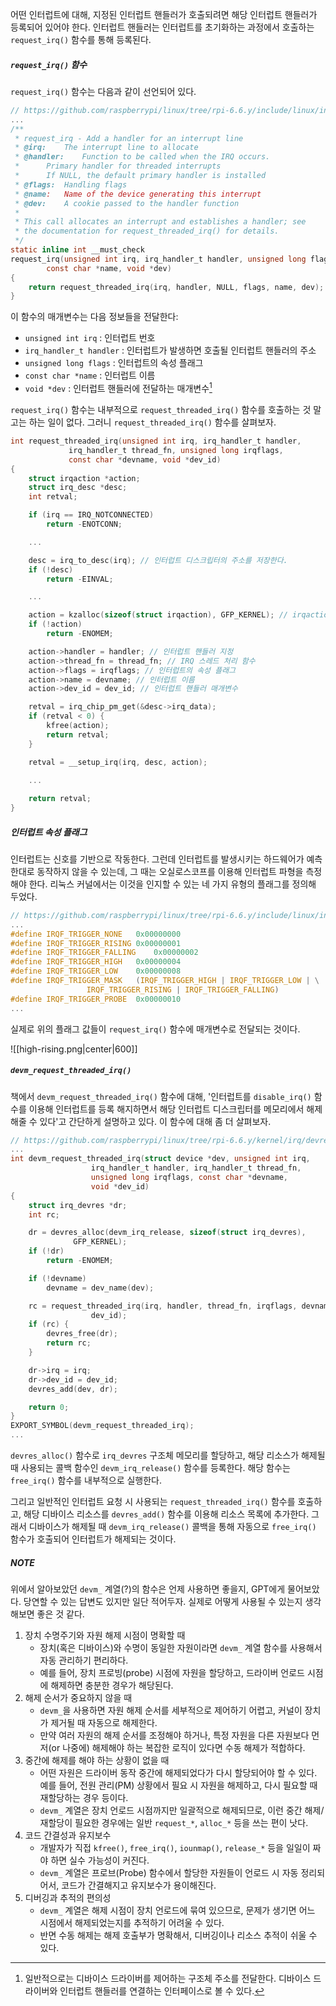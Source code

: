 어떤 인터럽트에 대해, 지정된 인터럽트 핸들러가 호출되려면 해당 인터럽트 핸들러가 등록되어 있어야 한다. 인터럽트 핸들러는 인터럽트를 초기화하는 과정에서 호출하는 `request_irq()` 함수를 통해 등록된다.
##### `request_irq()` 함수
`request_irq()` 함수는 다음과 같이 선언되어 있다.
```C
// https://github.com/raspberrypi/linux/tree/rpi-6.6.y/include/linux/interrupt.h
...
/**
 * request_irq - Add a handler for an interrupt line
 * @irq:	The interrupt line to allocate
 * @handler:	Function to be called when the IRQ occurs.
 *		Primary handler for threaded interrupts
 *		If NULL, the default primary handler is installed
 * @flags:	Handling flags
 * @name:	Name of the device generating this interrupt
 * @dev:	A cookie passed to the handler function
 *
 * This call allocates an interrupt and establishes a handler; see
 * the documentation for request_threaded_irq() for details.
 */
static inline int __must_check
request_irq(unsigned int irq, irq_handler_t handler, unsigned long flags,
	    const char *name, void *dev)
{
	return request_threaded_irq(irq, handler, NULL, flags, name, dev);
}
```
이 함수의 매개변수는 다음 정보들을 전달한다:
- `unsigned int irq` : 인터럽트 번호
- `irq_handler_t handler` : 인터럽트가 발생하면 호출될 인터럽트 핸들러의 주소
- `unsigned long flags` : 인터럽트의 속성 플래그
- `const char *name` : 인터럽트 이름
- `void *dev` : 인터럽트 핸들러에 전달하는 매개변수[^1]

`request_irq()` 함수는 내부적으로 `request_threaded_irq()` 함수를 호출하는 것 말고는 하는 일이 없다. 그러니 `request_threaded_irq()` 함수를 살펴보자.
```C
int request_threaded_irq(unsigned int irq, irq_handler_t handler,
			 irq_handler_t thread_fn, unsigned long irqflags,
			 const char *devname, void *dev_id)
{
	struct irqaction *action;
	struct irq_desc *desc;
	int retval;

	if (irq == IRQ_NOTCONNECTED)
		return -ENOTCONN;

	...

	desc = irq_to_desc(irq); // 인터럽트 디스크립터의 주소를 저장한다.
	if (!desc)
		return -EINVAL;

	...

	action = kzalloc(sizeof(struct irqaction), GFP_KERNEL); // irqaction 구조체 크기만큼 동적 메모리를 할당받는다.
	if (!action)
		return -ENOMEM;

	action->handler = handler; // 인터럽트 핸들러 지정
	action->thread_fn = thread_fn; // IRQ 스레드 처리 함수
	action->flags = irqflags; // 인터럽트의 속성 플래그
	action->name = devname; // 인터럽트 이름
	action->dev_id = dev_id; // 인터럽트 핸들러 매개변수

	retval = irq_chip_pm_get(&desc->irq_data);
	if (retval < 0) {
		kfree(action);
		return retval;
	}

	retval = __setup_irq(irq, desc, action);

	...
	
	return retval;
}
```

##### 인터럽트 속성 플래그
인터럽트는 신호를 기반으로 작동한다. 그런데 인터럽트를 발생시키는 하드웨어가 예측한대로 동작하지 않을 수 있는데, 그 때는 오실로스코프를 이용해 인터럽트 파형을 측정해야 한다. 리눅스 커널에서는 이것을 인지할 수 있는 네 가지 유형의 플래그를 정의해 두었다.
```C
// https://github.com/raspberrypi/linux/tree/rpi-6.6.y/include/linux/interrupt.h
...
#define IRQF_TRIGGER_NONE	0x00000000
#define IRQF_TRIGGER_RISING	0x00000001
#define IRQF_TRIGGER_FALLING	0x00000002
#define IRQF_TRIGGER_HIGH	0x00000004
#define IRQF_TRIGGER_LOW	0x00000008
#define IRQF_TRIGGER_MASK	(IRQF_TRIGGER_HIGH | IRQF_TRIGGER_LOW | \
				 IRQF_TRIGGER_RISING | IRQF_TRIGGER_FALLING)
#define IRQF_TRIGGER_PROBE	0x00000010
...
```

실제로 위의 플래그 값들이 `request_irq()` 함수에 매개변수로 전달되는 것이다.

![[high-rising.png|center|600]]

##### `devm_request_threaded_irq()`
책에서 `devm_request_threaded_irq()` 함수에 대해, '인터럽트를 `disable_irq()` 함수를 이용해 인터럽트를 등록 해지하면서 해당 인터럽트 디스크립터를 메모리에서 해제해줄 수 있다'고 간단하게 설명하고 있다. 이 함수에 대해 좀 더 살펴보자.
```C
// https://github.com/raspberrypi/linux/tree/rpi-6.6.y/kernel/irq/devres.c
...
int devm_request_threaded_irq(struct device *dev, unsigned int irq,
			      irq_handler_t handler, irq_handler_t thread_fn,
			      unsigned long irqflags, const char *devname,
			      void *dev_id)
{
	struct irq_devres *dr;
	int rc;

	dr = devres_alloc(devm_irq_release, sizeof(struct irq_devres),
			  GFP_KERNEL);
	if (!dr)
		return -ENOMEM;

	if (!devname)
		devname = dev_name(dev);

	rc = request_threaded_irq(irq, handler, thread_fn, irqflags, devname,
				  dev_id);
	if (rc) {
		devres_free(dr);
		return rc;
	}

	dr->irq = irq;
	dr->dev_id = dev_id;
	devres_add(dev, dr);

	return 0;
}
EXPORT_SYMBOL(devm_request_threaded_irq);
...
```
`devres_alloc()` 함수로 `irq_devres` 구조체 메모리를 할당하고, 해당 리소스가 해제될 때 사용되는 콜백 함수인 `devm_irq_release()` 함수를 등록한다. 해당 함수는 `free_irq()` 함수를 내부적으로 실행한다.

그리고 일반적인 인터럽트 요청 시 사용되는 `request_threaded_irq()` 함수를 호출하고, 해당 디바이스 리소스를 `devres_add()` 함수를 이용해 리소스 목록에 추가한다. 그래서 디바이스가 해제될 때 `devm_irq_release()` 콜백을 통해 자동으로 `free_irq()` 함수가 호출되어 인터럽트가 해제되는 것이다.

##### NOTE
위에서 알아보았던 `devm_` 계열(?)의 함수은 언제 사용하면 좋을지, GPT에게 물어보았다. 당연할 수 있는 답변도 있지만 일단 적어두자. 실제로 어떻게 사용될 수 있는지 생각해보면 좋은 것 같다.
1. 장치 수명주기와 자원 해제 시점이 명확할 때
	- 장치(혹은 디바이스)와 수명이 동일한 자원이라면 `devm_` 계열 함수를 사용해서 자동 관리하기 편리하다.
	- 예를 들어, 장치 프로빙(probe) 시점에 자원을 할당하고, 드라이버 언로드 시점에 해제하면 충분한 경우가 해당된다.
2. 해제 순서가 중요하지 않을 때
    - `devm_`을 사용하면 자원 해제 순서를 세부적으로 제어하기 어렵고, 커널이 장치가 제거될 때 자동으로 해제한다.
    - 만약 여러 자원의 해제 순서를 조정해야 하거나, 특정 자원을 다른 자원보다 먼저(or 나중에) 해제해야 하는 복잡한 로직이 있다면 수동 해제가 적합하다.
3.  중간에 해제를 해야 하는 상황이 없을 때
    - 어떤 자원은 드라이버 동작 중간에 해제되었다가 다시 할당되어야 할 수 있다. 예를 들어, 전원 관리(PM) 상황에서 필요 시 자원을 해제하고, 다시 필요할 때 재할당하는 경우 등이다.
    - `devm_` 계열은 장치 언로드 시점까지만 일괄적으로 해제되므로, 이런 중간 해제/재할당이 필요한 경우에는 일반 `request_*`, `alloc_*` 등을 쓰는 편이 낫다.
4.  코드 간결성과 유지보수
    - 개발자가 직접 `kfree()`, `free_irq()`, `iounmap()`, `release_*` 등을 일일이 짜야 하면 실수 가능성이 커진다.
    - `devm_` 계열은 프로브(Probe) 함수에서 할당한 자원들이 언로드 시 자동 정리되어서, 코드가 간결해지고 유지보수가 용이해진다.
5. 디버깅과 추적의 편의성
    - `devm_` 계열은 해제 시점이 장치 언로드에 묶여 있으므로, 문제가 생기면 어느 시점에서 해제되었는지를 추적하기 어려울 수 있다.
    - 반면 수동 해제는 해제 호출부가 명확해서, 디버깅이나 리소스 추적이 쉬울 수 있다.

[^1]: 일반적으로는 디바이스 드라이버를 제어하는 구조체 주소를 전달한다. 디바이스 드라이버와 인터럽트 핸들러를 연결하는 인터페이스로 볼 수 있다.